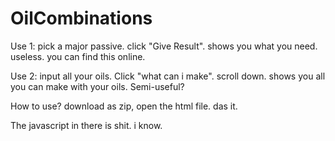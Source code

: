 # OilCombinations

Use 1: pick a major passive. click "Give Result". shows you what you need. useless. you can find this online.

Use 2: input all your oils. Click "what can i make". scroll down. shows you all you can make with your oils. Semi-useful?

How to use? download as zip, open the html file. das it.


The javascript in there is shit. i know.
